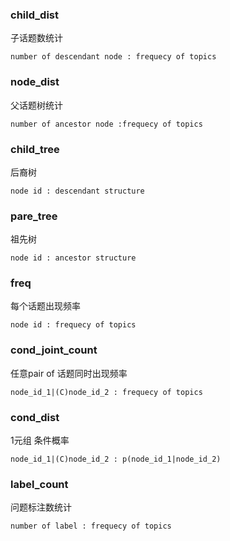### child_dist
子话题数统计

    number of descendant node : frequecy of topics    

### node_dist
父话题树统计

    number of ancestor node :frequecy of topics

### child_tree
后裔树

    node id : descendant structure

### pare_tree
祖先树

    node id : ancestor structure

### freq
每个话题出现频率

    node id : frequecy of topics

### cond_joint_count
任意pair of 话题同时出现频率

    node_id_1|(C)node_id_2 : frequecy of topics

### cond_dist
1元组 条件概率

    node_id_1|(C)node_id_2 : p(node_id_1|node_id_2)
    
### label_count
问题标注数统计

    number of label : frequecy of topics


    

 	
